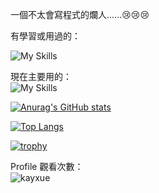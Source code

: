 一個不太會寫程式的爛人......😢😢😢

有學習或用過的：  

![My Skills](https://skillicons.dev/icons?i=actix,androidstudio,apple,arch,astro,azure,babel,bash,bitbucket,bootstrap,bun,c,cs,cpp,cloudflare,coffeescript,css,dart,debian,deno,discord,bots,discordjs,django,docker,dotnet,electron,elysia,express,fastapi,figma,flutter,git,github,githubactions,gitlab,gmail,gradle,heroku,html,idea,instagram,java,js,jquery,kali,kotlin,linux,md,mongodb,mysql,neovim,nestjs,nextjs,nodejs,npm,ps,pnpm,postgres,postman,powershell,pr,prisma,py,raspberrypi,react,reactivex,redhat,regex,replit,rider,rust,spring,sqlite,solidjs,swift,tailwind,tauri,ts,ubuntu,unity,vercel,vim,vite,vscode,vscodium,vue,windows,yarn)

現在主要用的：  
![My Skills](https://skillicons.dev/icons?i=actix,apple,astro,bash,bun,cpp,cloudflare,css,dart,debian,deno,discord,docker,elysia,figma,flutter,git,github,githubactions,gmail,html,instagram,linux,md,neovim,postgres,pr,raspberrypi,rust,solidjs,tailwind,ts,ubuntu,vim,vscodium)

[![Anurag's GitHub stats](https://github-stats-kappa.vercel.app/api?username=Kayxue&show_icons=true&count_private=true)](https://github.com/anuraghazra/github-readme-stats)

[![Top Langs](https://github-stats-kappa.vercel.app/api/top-langs/?username=Kayxue&langs_count=10)](https://github.com/anuraghazra/github-readme-stats)

[![trophy](https://github-profile-trophy.vercel.app/?username=Kayxue)](https://github.com/ryo-ma/github-profile-trophy)

Profile 觀看次數：  
![kayxue](https://count.getloli.com/@kayxue)
